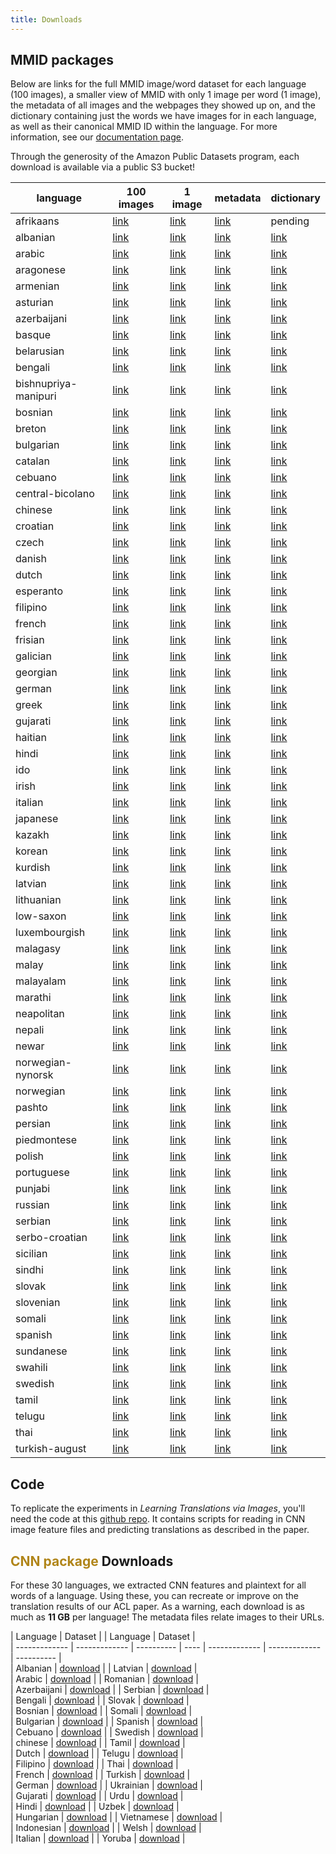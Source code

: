 ```yaml
---
title: Downloads
---
```




## MMID packages
Below are links for the full MMID image/word dataset for each language (100 images), a smaller view of MMID with only 1 image per word (1 image), the metadata of all images and the webpages they showed up on, and the dictionary containing just the words we have images for in each language, as well as their canonical MMID ID within the language. For more information, see our [documentation page](https://multilingual-images.org/doc.html).

Through the generosity of the Amazon Public Datasets program, each download is available via a public S3 bucket!

| language | 100 images | 1 image | metadata | dictionary |
| -------- | -------- | -------- | -------- | -------- |
| afrikaans | [link](https://s3.amazonaws.com/mmid-pds/language_image_packages/scale-afrikaans-package.tgz) | [link](https://s3.amazonaws.com/mmid-pds/mini_language_image_packages/mini-afrikaans-package.tgz) | [link](https://s3.amazonaws.com/mmid-pds/language_metadata_files/metadata-afrikaans-package.jsonl) | pending |
| albanian | [link](https://s3.amazonaws.com/mmid-pds/language_image_packages/scale-albanian-package.tgz) | [link](https://s3.amazonaws.com/mmid-pds/mini_language_image_packages/mini-afrikaans-package.tgz) | [link](https://s3.amazonaws.com/mmid-pds/language_metadata_files/metadata-albanian-package.jsonl) | [link](https://s3.amazonaws.com/mmid-pds/language_index_files/index-albanian-package.tsv) |
| arabic | [link](https://s3.amazonaws.com/mmid-pds/language_image_packages/scale-arabic-package.tgz) | [link](https://s3.amazonaws.com/mmid-pds/mini_language_image_packages/mini-afrikaans-package.tgz) | [link](https://s3.amazonaws.com/mmid-pds/language_metadata_files/metadata-arabic-package.jsonl) | [link](https://s3.amazonaws.com/mmid-pds/language_index_files/index-arabic-package.tsv) |
| aragonese | [link](https://s3.amazonaws.com/mmid-pds/language_image_packages/scale-aragonese-package.tgz) | [link](https://s3.amazonaws.com/mmid-pds/mini_language_image_packages/mini-afrikaans-package.tgz) | [link](https://s3.amazonaws.com/mmid-pds/language_metadata_files/metadata-aragonese-package.jsonl) | [link](https://s3.amazonaws.com/mmid-pds/language_index_files/index-aragonese-package.tsv) |
| armenian | [link](https://s3.amazonaws.com/mmid-pds/language_image_packages/scale-armenian-package.tgz) | [link](https://s3.amazonaws.com/mmid-pds/mini_language_image_packages/mini-afrikaans-package.tgz) | [link](https://s3.amazonaws.com/mmid-pds/language_metadata_files/metadata-armenian-package.jsonl) | [link](https://s3.amazonaws.com/mmid-pds/language_index_files/index-armenian-package.tsv) |
| asturian | [link](https://s3.amazonaws.com/mmid-pds/language_image_packages/scale-asturian-package.tgz) | [link](https://s3.amazonaws.com/mmid-pds/mini_language_image_packages/mini-afrikaans-package.tgz) | [link](https://s3.amazonaws.com/mmid-pds/language_metadata_files/metadata-asturian-package.jsonl) | [link](https://s3.amazonaws.com/mmid-pds/language_index_files/index-asturian-package.tsv) |
| azerbaijani | [link](https://s3.amazonaws.com/mmid-pds/language_image_packages/scale-azerbaijani-package.tgz) | [link](https://s3.amazonaws.com/mmid-pds/mini_language_image_packages/mini-afrikaans-package.tgz) | [link](https://s3.amazonaws.com/mmid-pds/language_metadata_files/metadata-azerbaijani-package.jsonl) | [link](https://s3.amazonaws.com/mmid-pds/language_index_files/index-azerbaijani-package.tsv) |
| basque | [link](https://s3.amazonaws.com/mmid-pds/language_image_packages/scale-basque-package.tgz) | [link](https://s3.amazonaws.com/mmid-pds/mini_language_image_packages/mini-afrikaans-package.tgz) | [link](https://s3.amazonaws.com/mmid-pds/language_metadata_files/metadata-basque-package.jsonl) | [link](https://s3.amazonaws.com/mmid-pds/language_index_files/index-basque-package.tsv) |
| belarusian | [link](https://s3.amazonaws.com/mmid-pds/language_image_packages/scale-belarusian-package.tgz) | [link](https://s3.amazonaws.com/mmid-pds/mini_language_image_packages/mini-afrikaans-package.tgz) | [link](https://s3.amazonaws.com/mmid-pds/language_metadata_files/metadata-belarusian-package.jsonl) | [link](https://s3.amazonaws.com/mmid-pds/language_index_files/index-belarusian-package.tsv) |
| bengali | [link](https://s3.amazonaws.com/mmid-pds/language_image_packages/scale-bengali-package.tgz) | [link](https://s3.amazonaws.com/mmid-pds/mini_language_image_packages/mini-afrikaans-package.tgz) | [link](https://s3.amazonaws.com/mmid-pds/language_metadata_files/metadata-bengali-package.jsonl) | [link](https://s3.amazonaws.com/mmid-pds/language_index_files/index-bengali-package.tsv) |
| bishnupriya-manipuri | [link](https://s3.amazonaws.com/mmid-pds/language_image_packages/scale-bishnupriya-manipuri-package.tgz) | [link](https://s3.amazonaws.com/mmid-pds/mini_language_image_packages/mini-afrikaans-package.tgz) | [link](https://s3.amazonaws.com/mmid-pds/language_metadata_files/metadata-bishnupriya-manipuri-package.jsonl) | [link](https://s3.amazonaws.com/mmid-pds/language_index_files/index-bishnupriya-manipuri-package.tsv) |
| bosnian | [link](https://s3.amazonaws.com/mmid-pds/language_image_packages/scale-bosnian-package.tgz) | [link](https://s3.amazonaws.com/mmid-pds/mini_language_image_packages/mini-afrikaans-package.tgz) | [link](https://s3.amazonaws.com/mmid-pds/language_metadata_files/metadata-bosnian-package.jsonl) | [link](https://s3.amazonaws.com/mmid-pds/language_index_files/index-bosnian-package.tsv) |
| breton | [link](https://s3.amazonaws.com/mmid-pds/language_image_packages/scale-breton-package.tgz) | [link](https://s3.amazonaws.com/mmid-pds/mini_language_image_packages/mini-afrikaans-package.tgz) | [link](https://s3.amazonaws.com/mmid-pds/language_metadata_files/metadata-breton-package.jsonl) | [link](https://s3.amazonaws.com/mmid-pds/language_index_files/index-breton-package.tsv) |
| bulgarian | [link](https://s3.amazonaws.com/mmid-pds/language_image_packages/scale-bulgarian-package.tgz) | [link](https://s3.amazonaws.com/mmid-pds/mini_language_image_packages/mini-afrikaans-package.tgz) | [link](https://s3.amazonaws.com/mmid-pds/language_metadata_files/metadata-bulgarian-package.jsonl) | [link](https://s3.amazonaws.com/mmid-pds/language_index_files/index-bulgarian-package.tsv) |
| catalan | [link](https://s3.amazonaws.com/mmid-pds/language_image_packages/scale-catalan-package.tgz) | [link](https://s3.amazonaws.com/mmid-pds/mini_language_image_packages/mini-afrikaans-package.tgz) | [link](https://s3.amazonaws.com/mmid-pds/language_metadata_files/metadata-catalan-package.jsonl) | [link](https://s3.amazonaws.com/mmid-pds/language_index_files/index-catalan-package.tsv) |
| cebuano | [link](https://s3.amazonaws.com/mmid-pds/language_image_packages/scale-cebuano-package.tgz) | [link](https://s3.amazonaws.com/mmid-pds/mini_language_image_packages/mini-afrikaans-package.tgz) | [link](https://s3.amazonaws.com/mmid-pds/language_metadata_files/metadata-cebuano-package.jsonl) | [link](https://s3.amazonaws.com/mmid-pds/language_index_files/index-cebuano-package.tsv) |
| central-bicolano | [link](https://s3.amazonaws.com/mmid-pds/language_image_packages/scale-central-bicolano-package.tgz) | [link](https://s3.amazonaws.com/mmid-pds/mini_language_image_packages/mini-afrikaans-package.tgz) | [link](https://s3.amazonaws.com/mmid-pds/language_metadata_files/metadata-central-bicolano-package.jsonl) | [link](https://s3.amazonaws.com/mmid-pds/language_index_files/index-central-bicolano-package.tsv) |
| chinese | [link](https://s3.amazonaws.com/mmid-pds/language_image_packages/scale-chinese-package.tgz) | [link](https://s3.amazonaws.com/mmid-pds/mini_language_image_packages/mini-afrikaans-package.tgz) | [link](https://s3.amazonaws.com/mmid-pds/language_metadata_files/metadata-chinese-package.jsonl) | [link](https://s3.amazonaws.com/mmid-pds/language_index_files/index-chinese-package.tsv) |
| croatian | [link](https://s3.amazonaws.com/mmid-pds/language_image_packages/scale-croatian-package.tgz) | [link](https://s3.amazonaws.com/mmid-pds/mini_language_image_packages/mini-afrikaans-package.tgz) | [link](https://s3.amazonaws.com/mmid-pds/language_metadata_files/metadata-croatian-package.jsonl) | [link](https://s3.amazonaws.com/mmid-pds/language_index_files/index-croatian-package.tsv) |
| czech | [link](https://s3.amazonaws.com/mmid-pds/language_image_packages/scale-czech-package.tgz) | [link](https://s3.amazonaws.com/mmid-pds/mini_language_image_packages/mini-afrikaans-package.tgz) | [link](https://s3.amazonaws.com/mmid-pds/language_metadata_files/metadata-czech-package.jsonl) | [link](https://s3.amazonaws.com/mmid-pds/language_index_files/index-czech-package.tsv) |
| danish | [link](https://s3.amazonaws.com/mmid-pds/language_image_packages/scale-danish-package.tgz) | [link](https://s3.amazonaws.com/mmid-pds/mini_language_image_packages/mini-afrikaans-package.tgz) | [link](https://s3.amazonaws.com/mmid-pds/language_metadata_files/metadata-danish-package.jsonl) | [link](https://s3.amazonaws.com/mmid-pds/language_index_files/index-danish-package.tsv) |
| dutch | [link](https://s3.amazonaws.com/mmid-pds/language_image_packages/scale-dutch-package.tgz) | [link](https://s3.amazonaws.com/mmid-pds/mini_language_image_packages/mini-afrikaans-package.tgz) | [link](https://s3.amazonaws.com/mmid-pds/language_metadata_files/metadata-dutch-package.jsonl) | [link](https://s3.amazonaws.com/mmid-pds/language_index_files/index-dutch-package.tsv) |
| esperanto | [link](https://s3.amazonaws.com/mmid-pds/language_image_packages/scale-esperanto-package.tgz) | [link](https://s3.amazonaws.com/mmid-pds/mini_language_image_packages/mini-afrikaans-package.tgz) | [link](https://s3.amazonaws.com/mmid-pds/language_metadata_files/metadata-esperanto-package.jsonl) | [link](https://s3.amazonaws.com/mmid-pds/language_index_files/index-esperanto-package.tsv) |
| filipino | [link](https://s3.amazonaws.com/mmid-pds/language_image_packages/scale-filipino-package.tgz) | [link](https://s3.amazonaws.com/mmid-pds/mini_language_image_packages/mini-afrikaans-package.tgz) | [link](https://s3.amazonaws.com/mmid-pds/language_metadata_files/metadata-filipino-package.jsonl) | [link](https://s3.amazonaws.com/mmid-pds/language_index_files/index-filipino-package.tsv) |
| french | [link](https://s3.amazonaws.com/mmid-pds/language_image_packages/scale-french-package.tgz) | [link](https://s3.amazonaws.com/mmid-pds/mini_language_image_packages/mini-afrikaans-package.tgz) | [link](https://s3.amazonaws.com/mmid-pds/language_metadata_files/metadata-french-package.jsonl) | [link](https://s3.amazonaws.com/mmid-pds/language_index_files/index-french-package.tsv) |
| frisian | [link](https://s3.amazonaws.com/mmid-pds/language_image_packages/scale-frisian-package.tgz) | [link](https://s3.amazonaws.com/mmid-pds/mini_language_image_packages/mini-afrikaans-package.tgz) | [link](https://s3.amazonaws.com/mmid-pds/language_metadata_files/metadata-frisian-package.jsonl) | [link](https://s3.amazonaws.com/mmid-pds/language_index_files/index-frisian-package.tsv) |
| galician | [link](https://s3.amazonaws.com/mmid-pds/language_image_packages/scale-galician-package.tgz) | [link](https://s3.amazonaws.com/mmid-pds/mini_language_image_packages/mini-afrikaans-package.tgz) | [link](https://s3.amazonaws.com/mmid-pds/language_metadata_files/metadata-galician-package.jsonl) | [link](https://s3.amazonaws.com/mmid-pds/language_index_files/index-galician-package.tsv) |
| georgian | [link](https://s3.amazonaws.com/mmid-pds/language_image_packages/scale-georgian-package.tgz) | [link](https://s3.amazonaws.com/mmid-pds/mini_language_image_packages/mini-afrikaans-package.tgz) | [link](https://s3.amazonaws.com/mmid-pds/language_metadata_files/metadata-georgian-package.jsonl) | [link](https://s3.amazonaws.com/mmid-pds/language_index_files/index-georgian-package.tsv) |
| german | [link](https://s3.amazonaws.com/mmid-pds/language_image_packages/scale-german-package.tgz) | [link](https://s3.amazonaws.com/mmid-pds/mini_language_image_packages/mini-afrikaans-package.tgz) | [link](https://s3.amazonaws.com/mmid-pds/language_metadata_files/metadata-german-package.jsonl) | [link](https://s3.amazonaws.com/mmid-pds/language_index_files/index-german-package.tsv) |
| greek | [link](https://s3.amazonaws.com/mmid-pds/language_image_packages/scale-greek-package.tgz) | [link](https://s3.amazonaws.com/mmid-pds/mini_language_image_packages/mini-afrikaans-package.tgz) | [link](https://s3.amazonaws.com/mmid-pds/language_metadata_files/metadata-greek-package.jsonl) | [link](https://s3.amazonaws.com/mmid-pds/language_index_files/index-greek-package.tsv) |
| gujarati | [link](https://s3.amazonaws.com/mmid-pds/language_image_packages/scale-gujarati-package.tgz) | [link](https://s3.amazonaws.com/mmid-pds/mini_language_image_packages/mini-afrikaans-package.tgz) | [link](https://s3.amazonaws.com/mmid-pds/language_metadata_files/metadata-gujarati-package.jsonl) | [link](https://s3.amazonaws.com/mmid-pds/language_index_files/index-gujarati-package.tsv) |
| haitian | [link](https://s3.amazonaws.com/mmid-pds/language_image_packages/scale-haitian-package.tgz) | [link](https://s3.amazonaws.com/mmid-pds/mini_language_image_packages/mini-afrikaans-package.tgz) | [link](https://s3.amazonaws.com/mmid-pds/language_metadata_files/metadata-haitian-package.jsonl) | [link](https://s3.amazonaws.com/mmid-pds/language_index_files/index-haitian-package.tsv) |
| hindi | [link](https://s3.amazonaws.com/mmid-pds/language_image_packages/scale-hindi-package.tgz) | [link](https://s3.amazonaws.com/mmid-pds/mini_language_image_packages/mini-afrikaans-package.tgz) | [link](https://s3.amazonaws.com/mmid-pds/language_metadata_files/metadata-hindi-package.jsonl) | [link](https://s3.amazonaws.com/mmid-pds/language_index_files/index-hindi-package.tsv) |
| ido | [link](https://s3.amazonaws.com/mmid-pds/language_image_packages/scale-ido-package.tgz) | [link](https://s3.amazonaws.com/mmid-pds/mini_language_image_packages/mini-afrikaans-package.tgz) | [link](https://s3.amazonaws.com/mmid-pds/language_metadata_files/metadata-ido-package.jsonl) | [link](https://s3.amazonaws.com/mmid-pds/language_index_files/index-ido-package.tsv) |
| irish | [link](https://s3.amazonaws.com/mmid-pds/language_image_packages/scale-irish-package.tgz) | [link](https://s3.amazonaws.com/mmid-pds/mini_language_image_packages/mini-afrikaans-package.tgz) | [link](https://s3.amazonaws.com/mmid-pds/language_metadata_files/metadata-irish-package.jsonl) | [link](https://s3.amazonaws.com/mmid-pds/language_index_files/index-irish-package.tsv) |
| italian | [link](https://s3.amazonaws.com/mmid-pds/language_image_packages/scale-italian-package.tgz) | [link](https://s3.amazonaws.com/mmid-pds/mini_language_image_packages/mini-afrikaans-package.tgz) | [link](https://s3.amazonaws.com/mmid-pds/language_metadata_files/metadata-italian-package.jsonl) | [link](https://s3.amazonaws.com/mmid-pds/language_index_files/index-italian-package.tsv) |
| japanese | [link](https://s3.amazonaws.com/mmid-pds/language_image_packages/scale-japanese-package.tgz) | [link](https://s3.amazonaws.com/mmid-pds/mini_language_image_packages/mini-afrikaans-package.tgz) | [link](https://s3.amazonaws.com/mmid-pds/language_metadata_files/metadata-japanese-package.jsonl) | [link](https://s3.amazonaws.com/mmid-pds/language_index_files/index-japanese-package.tsv) |
| kazakh | [link](https://s3.amazonaws.com/mmid-pds/language_image_packages/scale-kazakh-package.tgz) | [link](https://s3.amazonaws.com/mmid-pds/mini_language_image_packages/mini-afrikaans-package.tgz) | [link](https://s3.amazonaws.com/mmid-pds/language_metadata_files/metadata-kazakh-package.jsonl) | [link](https://s3.amazonaws.com/mmid-pds/language_index_files/index-kazakh-package.tsv) |
| korean | [link](https://s3.amazonaws.com/mmid-pds/language_image_packages/scale-korean-package.tgz) | [link](https://s3.amazonaws.com/mmid-pds/mini_language_image_packages/mini-afrikaans-package.tgz) | [link](https://s3.amazonaws.com/mmid-pds/language_metadata_files/metadata-korean-package.jsonl) | [link](https://s3.amazonaws.com/mmid-pds/language_index_files/index-korean-package.tsv) |
| kurdish | [link](https://s3.amazonaws.com/mmid-pds/language_image_packages/scale-kurdish-package.tgz) | [link](https://s3.amazonaws.com/mmid-pds/mini_language_image_packages/mini-afrikaans-package.tgz) | [link](https://s3.amazonaws.com/mmid-pds/language_metadata_files/metadata-kurdish-package.jsonl) | [link](https://s3.amazonaws.com/mmid-pds/language_index_files/index-kurdish-package.tsv) |
| latvian | [link](https://s3.amazonaws.com/mmid-pds/language_image_packages/scale-latvian-package.tgz) | [link](https://s3.amazonaws.com/mmid-pds/mini_language_image_packages/mini-afrikaans-package.tgz) | [link](https://s3.amazonaws.com/mmid-pds/language_metadata_files/metadata-latvian-package.jsonl) | [link](https://s3.amazonaws.com/mmid-pds/language_index_files/index-latvian-package.tsv) |
| lithuanian | [link](https://s3.amazonaws.com/mmid-pds/language_image_packages/scale-lithuanian-package.tgz) | [link](https://s3.amazonaws.com/mmid-pds/mini_language_image_packages/mini-afrikaans-package.tgz) | [link](https://s3.amazonaws.com/mmid-pds/language_metadata_files/metadata-lithuanian-package.jsonl) | [link](https://s3.amazonaws.com/mmid-pds/language_index_files/index-lithuanian-package.tsv) |
| low-saxon | [link](https://s3.amazonaws.com/mmid-pds/language_image_packages/scale-low-saxon-package.tgz) | [link](https://s3.amazonaws.com/mmid-pds/mini_language_image_packages/mini-afrikaans-package.tgz) | [link](https://s3.amazonaws.com/mmid-pds/language_metadata_files/metadata-low-saxon-package.jsonl) | [link](https://s3.amazonaws.com/mmid-pds/language_index_files/index-low-saxon-package.tsv) |
| luxembourgish | [link](https://s3.amazonaws.com/mmid-pds/language_image_packages/scale-luxembourgish-package.tgz) | [link](https://s3.amazonaws.com/mmid-pds/mini_language_image_packages/mini-afrikaans-package.tgz) | [link](https://s3.amazonaws.com/mmid-pds/language_metadata_files/metadata-luxembourgish-package.jsonl) | [link](https://s3.amazonaws.com/mmid-pds/language_index_files/index-luxembourgish-package.tsv) |
| malagasy | [link](https://s3.amazonaws.com/mmid-pds/language_image_packages/scale-malagasy-package.tgz) | [link](https://s3.amazonaws.com/mmid-pds/mini_language_image_packages/mini-afrikaans-package.tgz) | [link](https://s3.amazonaws.com/mmid-pds/language_metadata_files/metadata-malagasy-package.jsonl) | [link](https://s3.amazonaws.com/mmid-pds/language_index_files/index-malagasy-package.tsv) |
| malay | [link](https://s3.amazonaws.com/mmid-pds/language_image_packages/scale-malay-package.tgz) | [link](https://s3.amazonaws.com/mmid-pds/mini_language_image_packages/mini-afrikaans-package.tgz) | [link](https://s3.amazonaws.com/mmid-pds/language_metadata_files/metadata-malay-package.jsonl) | [link](https://s3.amazonaws.com/mmid-pds/language_index_files/index-malay-package.tsv) |
| malayalam | [link](https://s3.amazonaws.com/mmid-pds/language_image_packages/scale-malayalam-package.tgz) | [link](https://s3.amazonaws.com/mmid-pds/mini_language_image_packages/mini-afrikaans-package.tgz) | [link](https://s3.amazonaws.com/mmid-pds/language_metadata_files/metadata-malayalam-package.jsonl) | [link](https://s3.amazonaws.com/mmid-pds/language_index_files/index-malayalam-package.tsv) |
| marathi | [link](https://s3.amazonaws.com/mmid-pds/language_image_packages/scale-marathi-package.tgz) | [link](https://s3.amazonaws.com/mmid-pds/mini_language_image_packages/mini-afrikaans-package.tgz) | [link](https://s3.amazonaws.com/mmid-pds/language_metadata_files/metadata-marathi-package.jsonl) | [link](https://s3.amazonaws.com/mmid-pds/language_index_files/index-marathi-package.tsv) |
| neapolitan | [link](https://s3.amazonaws.com/mmid-pds/language_image_packages/scale-neapolitan-package.tgz) | [link](https://s3.amazonaws.com/mmid-pds/mini_language_image_packages/mini-afrikaans-package.tgz) | [link](https://s3.amazonaws.com/mmid-pds/language_metadata_files/metadata-neapolitan-package.jsonl) | [link](https://s3.amazonaws.com/mmid-pds/language_index_files/index-neapolitan-package.tsv) |
| nepali | [link](https://s3.amazonaws.com/mmid-pds/language_image_packages/scale-nepali-package.tgz) | [link](https://s3.amazonaws.com/mmid-pds/mini_language_image_packages/mini-afrikaans-package.tgz) | [link](https://s3.amazonaws.com/mmid-pds/language_metadata_files/metadata-nepali-package.jsonl) | [link](https://s3.amazonaws.com/mmid-pds/language_index_files/index-nepali-package.tsv) |
| newar | [link](https://s3.amazonaws.com/mmid-pds/language_image_packages/scale-newar-package.tgz) | [link](https://s3.amazonaws.com/mmid-pds/mini_language_image_packages/mini-afrikaans-package.tgz) | [link](https://s3.amazonaws.com/mmid-pds/language_metadata_files/metadata-newar-package.jsonl) | [link](https://s3.amazonaws.com/mmid-pds/language_index_files/index-newar-package.tsv) |
| norwegian-nynorsk | [link](https://s3.amazonaws.com/mmid-pds/language_image_packages/scale-norwegian-nynorsk-package.tgz) | [link](https://s3.amazonaws.com/mmid-pds/mini_language_image_packages/mini-afrikaans-package.tgz) | [link](https://s3.amazonaws.com/mmid-pds/language_metadata_files/metadata-norwegian-nynorsk-package.jsonl) | [link](https://s3.amazonaws.com/mmid-pds/language_index_files/index-norwegian-nynorsk-package.tsv) |
| norwegian | [link](https://s3.amazonaws.com/mmid-pds/language_image_packages/scale-norwegian-package.tgz) | [link](https://s3.amazonaws.com/mmid-pds/mini_language_image_packages/mini-afrikaans-package.tgz) | [link](https://s3.amazonaws.com/mmid-pds/language_metadata_files/metadata-norwegian-package.jsonl) | [link](https://s3.amazonaws.com/mmid-pds/language_index_files/index-norwegian-package.tsv) |
| pashto | [link](https://s3.amazonaws.com/mmid-pds/language_image_packages/scale-pashto-package.tgz) | [link](https://s3.amazonaws.com/mmid-pds/mini_language_image_packages/mini-afrikaans-package.tgz) | [link](https://s3.amazonaws.com/mmid-pds/language_metadata_files/metadata-pashto-package.jsonl) | [link](https://s3.amazonaws.com/mmid-pds/language_index_files/index-pashto-package.tsv) |
| persian | [link](https://s3.amazonaws.com/mmid-pds/language_image_packages/scale-persian-package.tgz) | [link](https://s3.amazonaws.com/mmid-pds/mini_language_image_packages/mini-afrikaans-package.tgz) | [link](https://s3.amazonaws.com/mmid-pds/language_metadata_files/metadata-persian-package.jsonl) | [link](https://s3.amazonaws.com/mmid-pds/language_index_files/index-persian-package.tsv) |
| piedmontese | [link](https://s3.amazonaws.com/mmid-pds/language_image_packages/scale-piedmontese-package.tgz) | [link](https://s3.amazonaws.com/mmid-pds/mini_language_image_packages/mini-afrikaans-package.tgz) | [link](https://s3.amazonaws.com/mmid-pds/language_metadata_files/metadata-piedmontese-package.jsonl) | [link](https://s3.amazonaws.com/mmid-pds/language_index_files/index-piedmontese-package.tsv) |
| polish | [link](https://s3.amazonaws.com/mmid-pds/language_image_packages/scale-polish-package.tgz) | [link](https://s3.amazonaws.com/mmid-pds/mini_language_image_packages/mini-afrikaans-package.tgz) | [link](https://s3.amazonaws.com/mmid-pds/language_metadata_files/metadata-polish-package.jsonl) | [link](https://s3.amazonaws.com/mmid-pds/language_index_files/index-polish-package.tsv) |
| portuguese | [link](https://s3.amazonaws.com/mmid-pds/language_image_packages/scale-portuguese-package.tgz) | [link](https://s3.amazonaws.com/mmid-pds/mini_language_image_packages/mini-afrikaans-package.tgz) | [link](https://s3.amazonaws.com/mmid-pds/language_metadata_files/metadata-portuguese-package.jsonl) | [link](https://s3.amazonaws.com/mmid-pds/language_index_files/index-portuguese-package.tsv) |
| punjabi | [link](https://s3.amazonaws.com/mmid-pds/language_image_packages/scale-punjabi-package.tgz) | [link](https://s3.amazonaws.com/mmid-pds/mini_language_image_packages/mini-afrikaans-package.tgz) | [link](https://s3.amazonaws.com/mmid-pds/language_metadata_files/metadata-punjabi-package.jsonl) | [link](https://s3.amazonaws.com/mmid-pds/language_index_files/index-punjabi-package.tsv) |
| russian | [link](https://s3.amazonaws.com/mmid-pds/language_image_packages/scale-russian-package.tgz) | [link](https://s3.amazonaws.com/mmid-pds/mini_language_image_packages/mini-afrikaans-package.tgz) | [link](https://s3.amazonaws.com/mmid-pds/language_metadata_files/metadata-russian-package.jsonl) | [link](https://s3.amazonaws.com/mmid-pds/language_index_files/index-russian-package.tsv) |
| serbian | [link](https://s3.amazonaws.com/mmid-pds/language_image_packages/scale-serbian-package.tgz) | [link](https://s3.amazonaws.com/mmid-pds/mini_language_image_packages/mini-afrikaans-package.tgz) | [link](https://s3.amazonaws.com/mmid-pds/language_metadata_files/metadata-serbian-package.jsonl) | [link](https://s3.amazonaws.com/mmid-pds/language_index_files/index-serbian-package.tsv) |
| serbo-croatian | [link](https://s3.amazonaws.com/mmid-pds/language_image_packages/scale-serbo-croatian-package.tgz) | [link](https://s3.amazonaws.com/mmid-pds/mini_language_image_packages/mini-afrikaans-package.tgz) | [link](https://s3.amazonaws.com/mmid-pds/language_metadata_files/metadata-serbo-croatian-package.jsonl) | [link](https://s3.amazonaws.com/mmid-pds/language_index_files/index-serbo-croatian-package.tsv) |
| sicilian | [link](https://s3.amazonaws.com/mmid-pds/language_image_packages/scale-sicilian-package.tgz) | [link](https://s3.amazonaws.com/mmid-pds/mini_language_image_packages/mini-afrikaans-package.tgz) | [link](https://s3.amazonaws.com/mmid-pds/language_metadata_files/metadata-sicilian-package.jsonl) | [link](https://s3.amazonaws.com/mmid-pds/language_index_files/index-sicilian-package.tsv) |
| sindhi | [link](https://s3.amazonaws.com/mmid-pds/language_image_packages/scale-sindhi-package.tgz) | [link](https://s3.amazonaws.com/mmid-pds/mini_language_image_packages/mini-afrikaans-package.tgz) | [link](https://s3.amazonaws.com/mmid-pds/language_metadata_files/metadata-sindhi-package.jsonl) | [link](https://s3.amazonaws.com/mmid-pds/language_index_files/index-sindhi-package.tsv) |
| slovak | [link](https://s3.amazonaws.com/mmid-pds/language_image_packages/scale-slovak-package.tgz) | [link](https://s3.amazonaws.com/mmid-pds/mini_language_image_packages/mini-afrikaans-package.tgz) | [link](https://s3.amazonaws.com/mmid-pds/language_metadata_files/metadata-slovak-package.jsonl) | [link](https://s3.amazonaws.com/mmid-pds/language_index_files/index-slovak-package.tsv) |
| slovenian | [link](https://s3.amazonaws.com/mmid-pds/language_image_packages/scale-slovenian-package.tgz) | [link](https://s3.amazonaws.com/mmid-pds/mini_language_image_packages/mini-afrikaans-package.tgz) | [link](https://s3.amazonaws.com/mmid-pds/language_metadata_files/metadata-slovenian-package.jsonl) | [link](https://s3.amazonaws.com/mmid-pds/language_index_files/index-slovenian-package.tsv) |
| somali | [link](https://s3.amazonaws.com/mmid-pds/language_image_packages/scale-somali-package.tgz) | [link](https://s3.amazonaws.com/mmid-pds/mini_language_image_packages/mini-afrikaans-package.tgz) | [link](https://s3.amazonaws.com/mmid-pds/language_metadata_files/metadata-somali-package.jsonl) | [link](https://s3.amazonaws.com/mmid-pds/language_index_files/index-somali-package.tsv) |
| spanish | [link](https://s3.amazonaws.com/mmid-pds/language_image_packages/scale-spanish-package.tgz) | [link](https://s3.amazonaws.com/mmid-pds/mini_language_image_packages/mini-afrikaans-package.tgz) | [link](https://s3.amazonaws.com/mmid-pds/language_metadata_files/metadata-spanish-package.jsonl) | [link](https://s3.amazonaws.com/mmid-pds/language_index_files/index-spanish-package.tsv) |
| sundanese | [link](https://s3.amazonaws.com/mmid-pds/language_image_packages/scale-sundanese-package.tgz) | [link](https://s3.amazonaws.com/mmid-pds/mini_language_image_packages/mini-afrikaans-package.tgz) | [link](https://s3.amazonaws.com/mmid-pds/language_metadata_files/metadata-sundanese-package.jsonl) | [link](https://s3.amazonaws.com/mmid-pds/language_index_files/index-sundanese-package.tsv) |
| swahili | [link](https://s3.amazonaws.com/mmid-pds/language_image_packages/scale-swahili-package.tgz) | [link](https://s3.amazonaws.com/mmid-pds/mini_language_image_packages/mini-afrikaans-package.tgz) | [link](https://s3.amazonaws.com/mmid-pds/language_metadata_files/metadata-swahili-package.jsonl) | [link](https://s3.amazonaws.com/mmid-pds/language_index_files/index-swahili-package.tsv) |
| swedish | [link](https://s3.amazonaws.com/mmid-pds/language_image_packages/scale-swedish-package.tgz) | [link](https://s3.amazonaws.com/mmid-pds/mini_language_image_packages/mini-afrikaans-package.tgz) | [link](https://s3.amazonaws.com/mmid-pds/language_metadata_files/metadata-swedish-package.jsonl) | [link](https://s3.amazonaws.com/mmid-pds/language_index_files/index-swedish-package.tsv) |
| tamil | [link](https://s3.amazonaws.com/mmid-pds/language_image_packages/scale-tamil-package.tgz) | [link](https://s3.amazonaws.com/mmid-pds/mini_language_image_packages/mini-afrikaans-package.tgz) | [link](https://s3.amazonaws.com/mmid-pds/language_metadata_files/metadata-tamil-package.jsonl) | [link](https://s3.amazonaws.com/mmid-pds/language_index_files/index-tamil-package.tsv) |
| telugu | [link](https://s3.amazonaws.com/mmid-pds/language_image_packages/scale-telugu-package.tgz) | [link](https://s3.amazonaws.com/mmid-pds/mini_language_image_packages/mini-afrikaans-package.tgz) | [link](https://s3.amazonaws.com/mmid-pds/language_metadata_files/metadata-telugu-package.jsonl) | [link](https://s3.amazonaws.com/mmid-pds/language_index_files/index-telugu-package.tsv) |
| thai | [link](https://s3.amazonaws.com/mmid-pds/language_image_packages/scale-thai-package.tgz) | [link](https://s3.amazonaws.com/mmid-pds/mini_language_image_packages/mini-afrikaans-package.tgz) | [link](https://s3.amazonaws.com/mmid-pds/language_metadata_files/metadata-thai-package.jsonl) | [link](https://s3.amazonaws.com/mmid-pds/language_index_files/index-thai-package.tsv) |
| turkish-august | [link](https://s3.amazonaws.com/mmid-pds/language_image_packages/scale-turkish-august-package.tgz) | [link](https://s3.amazonaws.com/mmid-pds/mini_language_image_packages/mini-afrikaans-package.tgz) | [link](https://s3.amazonaws.com/mmid-pds/language_metadata_files/metadata-turkish-august-package.jsonl) | [link](https://s3.amazonaws.com/mmid-pds/language_index_files/index-turkish-august-package.tsv) |

## Code

To replicate the experiments in _Learning Translations via Images_, you'll need the code at this [github repo](https://github.com/john-hewitt/mmid-tools).
It contains  scripts for reading in CNN image feature files and predicting translations as described in the paper.


## **<span style="color:#B08519">CNN package</span>** Downloads

For these 30 languages, we extracted CNN features and plaintext for all words of a language. Using these, you can recreate or improve on the translation results of our ACL paper. As a warning, each download is as much as **11 GB** per language!
The metadata files relate images to their URLs.

| Language      |  Dataset   |          | Language      |  Dataset     |     
| ------------- | ------------- | ---------- | ---- | ------------- | ------------- | ---------- |        
| Albanian | [download](http://nlpgrid.seas.upenn.edu/MMID/albanian.tar.gz)  |          | Latvian | [download](http://nlpgrid.seas.upenn.edu/MMID/latvian.tar.gz)  |    
| Arabic | [download](http://nlpgrid.seas.upenn.edu/MMID/arabic.tar.gz)  |            | Romanian | [download](http://nlpgrid.seas.upenn.edu/MMID/romanian.tar.gz)  |    
| Azerbaijani | [download](http://nlpgrid.seas.upenn.edu/MMID/azerbaijani.tar.gz)  |       | Serbian | [download](http://nlpgrid.seas.upenn.edu/MMID/serbian.tar.gz)  |     
| Bengali | [download](http://nlpgrid.seas.upenn.edu/MMID/bengali.tar.gz)  |           | Slovak | [download](http://nlpgrid.seas.upenn.edu/MMID/slovak.tar.gz)  |      
| Bosnian | [download](http://nlpgrid.seas.upenn.edu/MMID/bosnian.tar.gz)  |           | Somali | [download](http://nlpgrid.seas.upenn.edu/MMID/somali.tar.gz)  |      
| Bulgarian | [download](http://nlpgrid.seas.upenn.edu/MMID/bulgarian.tar.gz)  |         | Spanish | [download](http://nlpgrid.seas.upenn.edu/MMID/spanish.tar.gz)  |     
| Cebuano | [download](http://nlpgrid.seas.upenn.edu/MMID/cebuano.tar.gz)  |           | Swedish | [download](http://nlpgrid.seas.upenn.edu/MMID/swedish.tar.gz)  |     
| chinese | [download](http://nlpgrid.seas.upenn.edu/MMID/chinese.tar.gz)  |           | Tamil | [download](http://nlpgrid.seas.upenn.edu/MMID/tamil.tar.gz)  |       
| Dutch | [download](http://nlpgrid.seas.upenn.edu/MMID/dutch.tar.gz)  |             | Telugu | [download](http://nlpgrid.seas.upenn.edu/MMID/telugu.tar.gz)  |      
| Filipino | [download](http://nlpgrid.seas.upenn.edu/MMID/filipino.tar.gz)  |          | Thai | [download](http://nlpgrid.seas.upenn.edu/MMID/thai.tar.gz)  |    
| French | [download](http://nlpgrid.seas.upenn.edu/MMID/french.tar.gz)  |            | Turkish | [download](http://nlpgrid.seas.upenn.edu/MMID/turkish.tar.gz)  |      
| German | [download](http://nlpgrid.seas.upenn.edu/MMID/german.tar.gz)  |            | Ukrainian | [download](http://nlpgrid.seas.upenn.edu/MMID/ukrainian.tar.gz)  |    
| Gujarati | [download](http://nlpgrid.seas.upenn.edu/MMID/gujarati.tar.gz)  |          | Urdu | [download](http://nlpgrid.seas.upenn.edu/MMID/urdu.tar.gz)  |         
| Hindi | [download](http://nlpgrid.seas.upenn.edu/MMID/hindi.tar.gz)  |             | Uzbek | [download](http://nlpgrid.seas.upenn.edu/MMID/uzbek.tar.gz)  |        
| Hungarian | [download](http://nlpgrid.seas.upenn.edu/MMID/hungarian.tar.gz)  |         | Vietnamese | [download](http://nlpgrid.seas.upenn.edu/MMID/vietnamese.tar.gz)  |   
| Indonesian | [download](http://nlpgrid.seas.upenn.edu/MMID/indonesian.tar.gz)  |        | Welsh | [download](http://nlpgrid.seas.upenn.edu/MMID/welsh.tar.gz)  |        
| Italian | [download](http://nlpgrid.seas.upenn.edu/MMID/italian.tar.gz)  |           | Yoruba | [download](http://nlpgrid.seas.upenn.edu/MMID/yoruba.tar.gz)  |  

